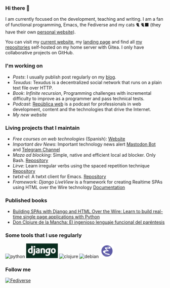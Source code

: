 ### Hi there 👋

I am currently focused on the development, teaching and writing. I am a fan of functional programming, Emacs, the Fediverse and my cats 🐈 🐈‍⬛ (they have their own [personal website](https://duque-terron.cat/)).

You can visit my [current website](https://programadorwebvalencia.com/), my [landing page](https://andros.dev) and find all [my repositories](https://git.andros.dev/andros) self-hosted on my home server with Gitea. I only have collaborative projects on GitHub.

### I'm working on

- *Posts*: I usually publish post regularly on my [blog](https://programadorwebvalencia.com/blog/).
- *Texudus*: Texudus is a decentralized social network that runs on a plain text file over HTTP.
- *Book*: *Infinite recursion*, Programming challenges with incremental difficulty to improve as a programmer and pass technical tests.
- *Podcast*: [República web](https://republicaweb.es/) is a podcast for professionals in web development, content and the technologies that drive the Internet.
- *My new website*

### Living projects that I maintain

- *Free courses on web technologies* (Spanish): [Website](https://programadorwebvalencia.com/cursos/)
- *Important dev News*: Important technology news alert [Mastodon Bot](https://activity.andros.dev/@important_dev_news) and [Telegram Channel](https://t.me/important_stories_alert_hacknews)
- *Maza ad blocking*: Simple, native and efficient local ad blocker. Only Bash. [Repository](https://github.com/tanrax/maza-ad-blocking)
- *Lirve*: Learn irregular verbs using the spaced repetition technique [Repository](https://github.com/tanrax/lirve.el)
- *twtxt-el*: A twtxt client for Emacs. [Repository](https://github.com/buckket/twtxt)
- *Framework*: *Django LiveView* is a framework for creating Realtime SPAs using HTML over the Wire technology [Documentation](https://django-liveview.andros.dev/)

### Published books

- [Building SPAs with Django and HTML Over the Wire: Learn to build real-time single page applications with Python](https://www.packtpub.com/en-es/product/building-spas-with-django-and-html-over-the-wire-9781803240190)
- [Don Clojure de la Mancha: El ingenioso lenguaje funcional del paréntesis](https://don-clojure-de-la-mancha.es/)

### Some tools that I use regularly

<p>
  <!-- https://github.com/devicons/devicon/tree/master/icons -->
  <img src="https://cdn.jsdelivr.net/gh/devicons/devicon/icons/python/python-original.svg" alt="python" width="45" height="45"/>
  <img src="img/django.jpg" alt="django" width="100"/>
  <img src="https://cdn.jsdelivr.net/gh/devicons/devicon/icons/clojure/clojure-original.svg" alt="clojure" width="45" height="45"/>
  <img src="https://cdn.jsdelivr.net/gh/devicons/devicon/icons/debian/debian-plain.svg" alt="debian" width="45" height="45"/>
  <img src="img/emacs.png" alt="debian" width="45" height="45"/>
</p>

### Follow me

<a href="https://activity.andros.dev/@andros" alt="Fediverse" target="_blank">
    <img src="https://upload.wikimedia.org/wikipedia/commons/9/93/Fediverse_logo_proposal.svg" alt="Fediverse" width="45" height="45"/>
</a>
